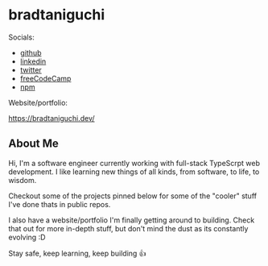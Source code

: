# bradtaniguchi

Socials:

- [github](https://github.com/bradtaniguchi)
- [linkedin](https://www.linkedin.com/in/bradley-taniguchi-62a052104/)
- [twitter](https://twitter.com/brad_taniguchi)
- [freeCodeCamp](https://www.freecodecamp.org/bradtaniguchi)
- [npm](https://www.npmjs.com/~bradtaniguchi)


Website/portfolio:

https://bradtaniguchi.dev/


## About Me

Hi, I'm a software engineer currently working with full-stack TypeScrpt web development. I like learning new things of all kinds, from software, to life, to wisdom.

Checkout some of the projects pinned below for some of the "cooler" stuff I've done thats in public repos.

I also have a website/portfolio I'm finally getting around to building. Check that out for more in-depth stuff, but don't mind the dust as its constantly evolving :D

Stay safe, keep learning, keep building 👍
